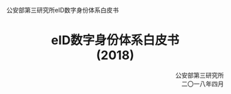 公安部第三研究所eID数字身份体系白皮书
# <center>eID数字身份体系白皮书</br>(2018)</center>

<p align="right">公安部第三研究所<br>
二〇一八年四月</p>